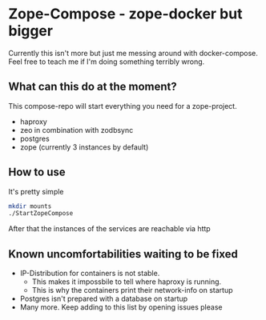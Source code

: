 # Zope-Compose - zope-docker but bigger

Currently this isn't more but just me messing around with docker-compose. Feel free to teach me if I'm doing something terribly wrong.

## What can this do at the moment?
This compose-repo will start everything you need for a zope-project.

* haproxy
* zeo in combination with zodbsync
* postgres
* zope (currently 3 instances by default)

## How to use
It's pretty simple
```bash
mkdir mounts
./StartZopeCompose
```
After that the instances of the services are reachable via http

## Known uncomfortabilities waiting to be fixed

* IP-Distribution for containers is not stable.
    * This makes it impossbile to tell where haproxy is running.
    * This is why the containers print their network-info on startup
* Postgres isn't prepared with a database on startup
* Many more. Keep adding to this list by opening issues please